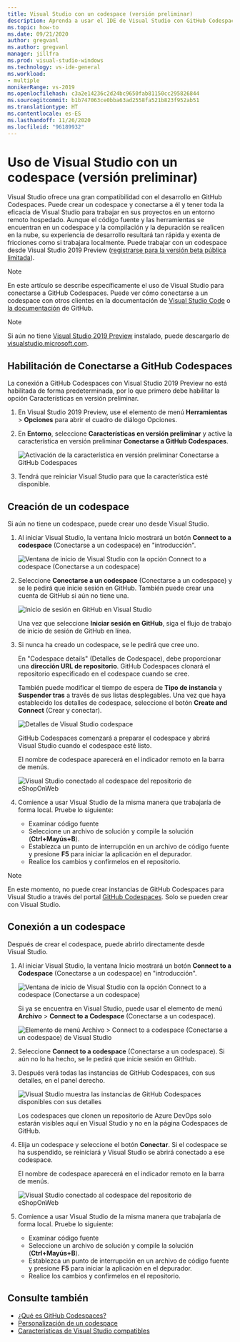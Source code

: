```yaml
---
title: Visual Studio con un codespace (versión preliminar)
description: Aprenda a usar el IDE de Visual Studio con GitHub Codespaces para el desarrollo en Windows.
ms.topic: how-to
ms.date: 09/21/2020
author: gregvanl
ms.author: gregvanl
manager: jillfra
ms.prod: visual-studio-windows
ms.technology: vs-ide-general
ms.workload:
- multiple
monikerRange: vs-2019
ms.openlocfilehash: c3a2e14236c2d24bc9650fab81150cc295826844
ms.sourcegitcommit: b1b747063ce0bba63ad2558fa521b823f952ab51
ms.translationtype: HT
ms.contentlocale: es-ES
ms.lasthandoff: 11/26/2020
ms.locfileid: "96189932"
---
```

# <a name="how-to-use-visual-studio-with-a-codespace-preview"></a>Uso de Visual Studio con un codespace (versión preliminar)

Visual Studio ofrece una gran compatibilidad con el desarrollo en GitHub Codespaces. Puede crear un codespace y conectarse a él y tener toda la eficacia de Visual Studio para trabajar en sus proyectos en un entorno remoto hospedado. Aunque el código fuente y las herramientas se encuentran en un codespace y la compilación y la depuración se realicen en la nube, su experiencia de desarrollo resultará tan rápida y exenta de fricciones como si trabajara localmente. Puede trabajar con un codespace desde Visual Studio 2019 Preview ([registrarse para la versión beta pública limitada](https://github.com/features/codespaces/signup-vs)).

> [!NOTE]
> En este artículo se describe específicamente el uso de Visual Studio para conectarse a GitHub Codespaces. Puede ver cómo conectarse a un codespace con otros clientes en la documentación de [Visual Studio Code](https://docs.github.com/github/developing-online-with-codespaces/connecting-to-your-codespace-from-visual-studio-code) o [la documentación](https://docs.github.com/github/developing-online-with-codespaces/developing-in-a-codespace) de GitHub.

> [!NOTE]
> Si aún no tiene [Visual Studio 2019 Preview](https://aka.ms/vspreview) instalado, puede descargarlo de [visualstudio.microsoft.com](https://aka.ms/vspreview).

## <a name="enable-connect-to-github-codespaces"></a>Habilitación de Conectarse a GitHub Codespaces

La conexión a GitHub Codespaces con Visual Studio 2019 Preview no está habilitada de forma predeterminada, por lo que primero debe habilitar la opción Características en versión preliminar.

1. En Visual Studio 2019 Preview, use el elemento de menú **Herramientas** > **Opciones** para abrir el cuadro de diálogo Opciones.

2. En **Entorno**, seleccione **Características en versión preliminar** y active la característica en versión preliminar **Conectarse a GitHub Codespaces**.

   ![Activación de la característica en versión preliminar Conectarse a GitHub Codespaces](media/connect-to-github-codespaces-preview-feature.png)

3. Tendrá que reiniciar Visual Studio para que la característica esté disponible.

## <a name="create-a-codespace"></a>Creación de un codespace

Si aún no tiene un codespace, puede crear uno desde Visual Studio.

1. Al iniciar Visual Studio, la ventana Inicio mostrará un botón **Connect to a codespace** (Conectarse a un codespace) en "introducción".

   ![Ventana de inicio de Visual Studio con la opción Connect to a codespace (Conectarse a un codespace)](media/visual-studio-start-window.png)

2. Seleccione **Conectarse a un codespace** (Conectarse a un codespace) y se le pedirá que inicie sesión en GitHub. También puede crear una cuenta de GitHub si aún no tiene una.

   ![Inicio de sesión en GitHub en Visual Studio](media/visual-studio-sign-in-to-github.png)

   Una vez que seleccione **Iniciar sesión en GitHub**, siga el flujo de trabajo de inicio de sesión de GitHub en línea.

3. Si nunca ha creado un codespace, se le pedirá que cree uno.

   En "Codespace details" (Detalles de Codespace), debe proporcionar una **dirección URL de repositorio**. GitHub Codespaces clonará el repositorio especificado en el codespace cuando se cree.

   También puede modificar el tiempo de espera de **Tipo de instancia** y **Suspender tras** a través de sus listas desplegables. Una vez que haya establecido los detalles de codespace, seleccione el botón **Create and Connect** (Crear y conectar).

   ![Detalles de Visual Studio codespace](media/visual-studio-codespace-details.png)

   GitHub Codespaces comenzará a preparar el codespace y abrirá Visual Studio cuando el codespace esté listo.

   El nombre de codespace aparecerá en el indicador remoto en la barra de menús.

   ![Visual Studio conectado al codespace del repositorio de eShopOnWeb](media/visual-studio-eshoponweb-codespace.png)

4. Comience a usar Visual Studio de la misma manera que trabajaría de forma local. Pruebe lo siguiente:

   * Examinar código fuente
   * Seleccione un archivo de solución y compile la solución (**Ctrl+Mayús+B**).
   * Establezca un punto de interrupción en un archivo de código fuente y presione **F5** para iniciar la aplicación en el depurador.
   * Realice los cambios y confírmelos en el repositorio.   

> [!NOTE]
> En este momento, no puede crear instancias de GitHub Codespaces para Visual Studio a través del portal [GitHub Codespaces](https://github.com/codespaces). Solo se pueden crear con Visual Studio.

## <a name="connect-to-a-codespace"></a>Conexión a un codespace

Después de crear el codespace, puede abrirlo directamente desde Visual Studio.

1. Al iniciar Visual Studio, la ventana Inicio mostrará un botón **Connect to a Codespace** (Conectarse a un codespace) en "introducción".

   ![Ventana de inicio de Visual Studio con la opción Connect to a codespace (Conectarse a un codespace)](media/visual-studio-start-window.png)

   Si ya se encuentra en Visual Studio, puede usar el elemento de menú **Archivo** > **Connect to a Codespace** (Conectarse a un codespace).

   ![Elemento de menú Archivo > Connect to a codespace (Conectarse a un codespace) de Visual Studio](media/visual-studio-file-connect-to-codespace.png)

2. Seleccione **Connect to a codespace** (Conectarse a un codespace). Si aún no lo ha hecho, se le pedirá que inicie sesión en GitHub.

3. Después verá todas las instancias de GitHub Codespaces, con sus detalles, en el panel derecho.

   ![Visual Studio muestra las instancias de GitHub Codespaces disponibles con sus detalles](media/visual-studio-connect-codespace.png)

   Los codespaces que clonen un repositorio de Azure DevOps solo estarán visibles aquí en Visual Studio y no en la página Codespaces de GitHub.

4. Elija un codespace y seleccione el botón **Conectar**. Si el codespace se ha suspendido, se reiniciará y Visual Studio se abrirá conectado a ese codespace.

   El nombre de codespace aparecerá en el indicador remoto en la barra de menús.

   ![Visual Studio conectado al codespace del repositorio de eShopOnWeb](media/visual-studio-eshoponweb-codespace.png)

5. Comience a usar Visual Studio de la misma manera que trabajaría de forma local. Pruebe lo siguiente:

   * Examinar código fuente
   * Seleccione un archivo de solución y compile la solución (**Ctrl+Mayús+B**).
   * Establezca un punto de interrupción en un archivo de código fuente y presione **F5** para iniciar la aplicación en el depurador.
   * Realice los cambios y confírmelos en el repositorio.

<!-- TBD ## Suspend a codespace -->

<!-- TBD ## Disconnect from a codespace -->

## <a name="see-also"></a>Consulte también

* [¿Qué es GitHub Codespaces?](codespaces-overview.md)
* [Personalización de un codespace](customize-codespaces.md)
* [Características de Visual Studio compatibles](supported-features-codespaces.md)
